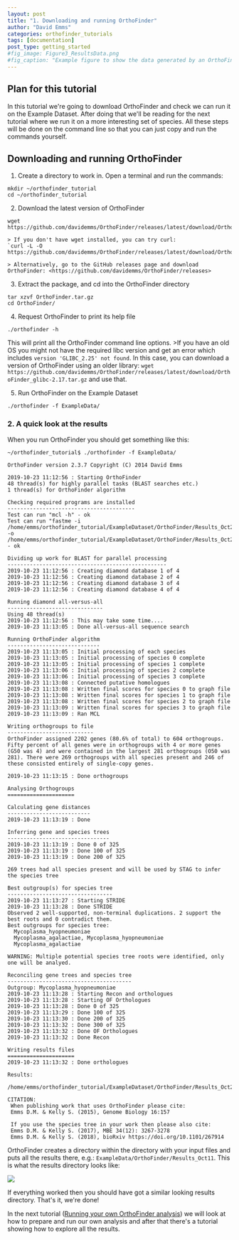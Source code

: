 ```yaml
---
layout: post
title: "1. Downloading and running OrthoFinder"
author: "David Emms"
categories: orthofinder_tutorials
tags: [documentation]
post_type: getting_started
#fig_image: Figure3_ResultsData.png
#fig_caption: "Example figure to show the data generated by an OrthoFinder run"
---
```


## Plan for this tutorial
In this tutorial we're going to download OrthoFinder and check we can run it on the Example Dataset. After doing that we'll be reading for the next tutorial where we run it on a more interesting set of species. All these steps will be done on the command line so that you can just copy and run the commands yourself. 

## Downloading and running OrthoFinder

1. Create a directory to work in. Open a terminal and run the commands:
```
mkdir ~/orthofinder_tutorial
cd ~/orthofinder_tutorial
```

2. Download the latest version of OrthoFinder
```
wget https://github.com/davidemms/OrthoFinder/releases/latest/download/OrthoFinder.tar.gz
```
    
    > If you don't have wget installed, you can try curl:
    `curl -L -O https://github.com/davidemms/OrthoFinder/releases/latest/download/OrthoFinder.tar.gz`
    
    > Alternatively, go to the GitHub releases page and download OrthoFinder: <https://github.com/davidemms/OrthoFinder/releases>
    
3. Extract the package, and cd into the OrthoFinder directory
```
tar xzvf OrthoFinder.tar.gz
cd OrthoFinder/
```

4. Request OrthoFinder to print its help file
```
./orthofinder -h
```
This will print all the OrthoFinder command line options. 
    >If you have an old OS you might not have the required libc version and get an error which includes `version 'GLIBC_2.25' not found`. In this case, you can download a version of OrthoFinder using an older library: `wget https://github.com/davidemms/OrthoFinder/releases/latest/download/OrthoFinder_glibc-2.17.tar.gz` and use that.

5. Run OrthoFinder on the Example Dataset
```
./orthofinder -f ExampleData/
```

### 2. A quick look at the results

When you run OrthoFinder you should get something like this:
```
~/orthofinder_tutorial$ ./orthofinder -f ExampleData/

OrthoFinder version 2.3.7 Copyright (C) 2014 David Emms

2019-10-23 11:12:56 : Starting OrthoFinder
48 thread(s) for highly parallel tasks (BLAST searches etc.)
1 thread(s) for OrthoFinder algorithm

Checking required programs are installed
----------------------------------------
Test can run "mcl -h" - ok
Test can run "fastme -i /home/emms/orthofinder_tutorial/ExampleDataset/OrthoFinder/Results_Oct23/WorkingDirectory/SimpleTest.phy -o /home/emms/orthofinder_tutorial/ExampleDataset/OrthoFinder/Results_Oct23/WorkingDirectory/SimpleTest.tre" - ok

Dividing up work for BLAST for parallel processing
--------------------------------------------------
2019-10-23 11:12:56 : Creating diamond database 1 of 4
2019-10-23 11:12:56 : Creating diamond database 2 of 4
2019-10-23 11:12:56 : Creating diamond database 3 of 4
2019-10-23 11:12:56 : Creating diamond database 4 of 4

Running diamond all-versus-all
------------------------------
Using 48 thread(s)
2019-10-23 11:12:56 : This may take some time....
2019-10-23 11:13:05 : Done all-versus-all sequence search

Running OrthoFinder algorithm
-----------------------------
2019-10-23 11:13:05 : Initial processing of each species
2019-10-23 11:13:05 : Initial processing of species 0 complete
2019-10-23 11:13:05 : Initial processing of species 1 complete
2019-10-23 11:13:06 : Initial processing of species 2 complete
2019-10-23 11:13:06 : Initial processing of species 3 complete
2019-10-23 11:13:08 : Connected putative homologues
2019-10-23 11:13:08 : Written final scores for species 0 to graph file
2019-10-23 11:13:08 : Written final scores for species 1 to graph file
2019-10-23 11:13:08 : Written final scores for species 2 to graph file
2019-10-23 11:13:09 : Written final scores for species 3 to graph file
2019-10-23 11:13:09 : Ran MCL

Writing orthogroups to file
---------------------------
OrthoFinder assigned 2202 genes (80.6% of total) to 604 orthogroups. Fifty percent of all genes were in orthogroups with 4 or more genes (G50 was 4) and were contained in the largest 281 orthogroups (O50 was 281). There were 269 orthogroups with all species present and 246 of these consisted entirely of single-copy genes.

2019-10-23 11:13:15 : Done orthogroups

Analysing Orthogroups
=====================

Calculating gene distances
--------------------------
2019-10-23 11:13:19 : Done

Inferring gene and species trees
--------------------------------
2019-10-23 11:13:19 : Done 0 of 325
2019-10-23 11:13:19 : Done 100 of 325
2019-10-23 11:13:19 : Done 200 of 325

269 trees had all species present and will be used by STAG to infer the species tree

Best outgroup(s) for species tree
---------------------------------
2019-10-23 11:13:27 : Starting STRIDE
2019-10-23 11:13:28 : Done STRIDE
Observed 2 well-supported, non-terminal duplications. 2 support the best roots and 0 contradict them.
Best outgroups for species tree:
  Mycoplasma_hyopneumoniae
  Mycoplasma_agalactiae, Mycoplasma_hyopneumoniae
  Mycoplasma_agalactiae

WARNING: Multiple potential species tree roots were identified, only one will be analyed.

Reconciling gene trees and species tree
---------------------------------------
Outgroup: Mycoplasma_hyopneumoniae
2019-10-23 11:13:28 : Starting Recon and orthologues
2019-10-23 11:13:28 : Starting OF Orthologues
2019-10-23 11:13:28 : Done 0 of 325
2019-10-23 11:13:29 : Done 100 of 325
2019-10-23 11:13:30 : Done 200 of 325
2019-10-23 11:13:32 : Done 300 of 325
2019-10-23 11:13:32 : Done OF Orthologues
2019-10-23 11:13:32 : Done Recon

Writing results files
=====================
2019-10-23 11:13:32 : Done orthologues

Results:
    /home/emms/orthofinder_tutorial/ExampleDataset/OrthoFinder/Results_Oct23/

CITATION:
 When publishing work that uses OrthoFinder please cite:
 Emms D.M. & Kelly S. (2015), Genome Biology 16:157

 If you use the species tree in your work then please also cite:
 Emms D.M. & Kelly S. (2017), MBE 34(12): 3267-3278
 Emms D.M. & Kelly S. (2018), bioRxiv https://doi.org/10.1101/267914
```

OrthoFinder creates a directory within the directory with your input files and puts all the results there, e.g.: `ExampleData/OrthoFinder/Results_Oct11`. This is what the results directory looks like:

<img src="{{ site.github.url }}/assets/img/results_directory.png">

If everything worked then you should have got a similar looking results directory. That's it, we're done!

In the next tutorial ([Running your own OrthoFinder analysis](/orthofinder_tutorials/020-running-your-own-orthofinder-analysis.html)) we will look at how to prepare and run our own analysis and after that there's a tutorial showing how to explore all the results. 